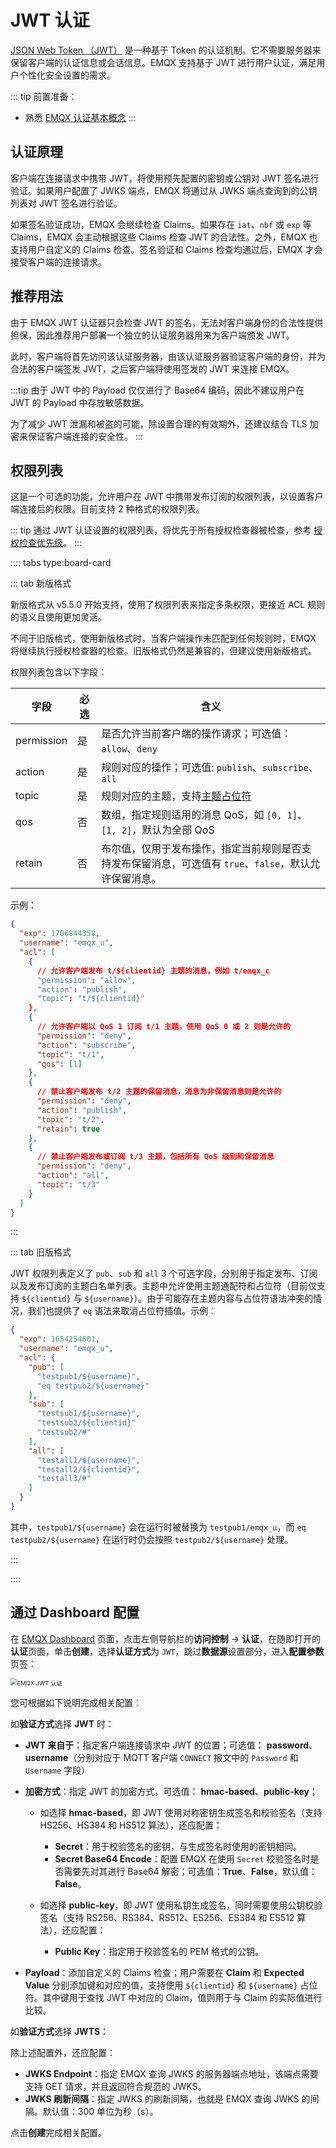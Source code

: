 # JWT 认证

[JSON Web Token （JWT）](https://jwt.io/) 是一种基于 Token 的认证机制。它不需要服务器来保留客户端的认证信息或会话信息。EMQX 支持基于 JWT 进行用户认证，满足用户个性化安全设置的需求。

::: tip 前置准备：

- 熟悉 [EMQX 认证基本概念](../authn/authn.md)
:::

## 认证原理

客户端在连接请求中携带 JWT，将使用预先配置的密钥或公钥对 JWT 签名进行验证。如果用户配置了 JWKS 端点，EMQX 将通过从 JWKS 端点查询到的公钥列表对 JWT 签名进行验证。

如果签名验证成功，EMQX 会继续检查 Claims。如果存在 `iat`、`nbf` 或 `exp` 等 Claims，EMQX 会主动根据这些 Claims 检查 JWT 的合法性。之外，EMQX 也支持用户自定义的 Claims 检查。签名验证和 Claims 检查均通过后，EMQX 才会接受客户端的连接请求。

## 推荐用法

由于 EMQX JWT 认证器只会检查 JWT 的签名，无法对客户端身份的合法性提供担保，因此推荐用户部署一个独立的认证服务器用来为客户端颁发 JWT。

此时，客户端将首先访问该认证服务器，由该认证服务器验证客户端的身份，并为合法的客户端签发 JWT，之后客户端将使用签发的 JWT 来连接 EMQX。

:::tip
由于 JWT 中的 Payload 仅仅进行了 Base64 编码，因此不建议用户在 JWT 的 Payload 中存放敏感数据。

为了减少 JWT 泄漏和被盗的可能，除设置合理的有效期外，还建议结合 TLS 加密来保证客户端连接的安全性。
:::

## 权限列表

这是一个可选的功能，允许用户在 JWT 中携带发布订阅的权限列表，以设置客户端连接后的权限。目前支持 2 种格式的权限列表。

::: tip
通过 JWT 认证设置的权限列表，将优先于所有授权检查器被检查，参考 [授权检查优先级](../authz/authz.md#授权检查优先级)。
:::

:::: tabs type:board-card

::: tab 新版格式

新版格式从 v5.5.0 开始支持，使用了权限列表来指定多条权限，更接近 ACL 规则的语义且使用更加灵活。

不同于旧版格式，使用新版格式时，当客户端操作未匹配到任何规则时，EMQX 将继续执行授权检查器的检查。旧版格式仍然是兼容的，但建议使用新版格式。

权限列表包含以下字段：

| 字段 | 必选 | 含义 |
| --- |  --- |  --- |
| permission | 是 | 是否允许当前客户端的操作请求；可选值：`allow`、`deny` |
| action | 是 | 规则对应的操作；可选值: `publish`、`subscribe`、 `all` |
| topic | 是 | 规则对应的主题，支持[主题占位符](../authz/authz.md#主题占位符) |
| qos | 否 | 数组，指定规则适用的消息 QoS，如 `[0, 1]`、`[1, 2]`，默认为全部 QoS |
| retain | 否 | 布尔值，仅用于发布操作，指定当前规则是否支持发布保留消息，可选值有 `true`、`false`，默认允许保留消息。 |

示例：

```json
{
  "exp": 1706844358,
  "username": "emqx_u",
  "acl": [
    {
      // 允许客户端发布 t/${clientid} 主题的消息，例如 t/emqx_c
      "permission": "allow",
      "action": "publish",
      "topic": "t/${clientid}"
    },
    {
      // 允许客户端以 QoS 1 订阅 t/1 主题，使用 QoS 0 或 2 则是允许的
      "permission": "deny",
      "action": "subscribe",
      "topic": "t/1",
      "qos": [1]
    },
    {
      // 禁止客户端发布 t/2 主题的保留消息，消息为非保留消息则是允许的
      "permission": "deny",
      "action": "publish",
      "topic": "t/2",
      "retain": true
    },
    {
      // 禁止客户端发布或订阅 t/3 主题，包括所有 QoS 级别和保留消息
      "permission": "deny",
      "action": "all",
      "topic": "t/3"
    }
  ]
}
```

:::

::: tab 旧版格式

JWT 权限列表定义了 `pub`、`sub` 和 `all` 3 个可选字段，分别用于指定发布、订阅以及发布订阅的主题白名单列表。主题中允许使用主题通配符和占位符（目前仅支持 `${clientid}` 与 `${username}`）。由于可能存在主题内容与占位符语法冲突的情况，我们也提供了 `eq` 语法来取消占位符插值。示例：

```json
{
  "exp": 1654254601,
  "username": "emqx_u",
  "acl": {
    "pub": [
      "testpub1/${username}",
      "eq testpub2/${username}"
    ],
    "sub": [
      "testsub1/${username}",
      "testsub2/${clientid}"
      "testsub2/#"
    ],
    "all": [
      "testall1/${username}",
      "testall2/${clientid}",
      "testall3/#"
    ]
  }
}
```

其中，`testpub1/${username}` 会在运行时被替换为 `testpub1/emqx_u`，而 `eq testpub2/${username}` 在运行时仍会按照 `testpub2/${username}` 处理。

:::

::::

## 通过 Dashboard 配置

在 [EMQX Dashboard](http://127.0.0.1:18083/#/authentication) 页面，点击左侧导航栏的**访问控制** -> **认证**，在随即打开的**认证**页面，单击**创建**，选择**认证方式**为 `JWT`，跳过**数据源**设置部分，进入**配置参数**页签：

<img src="./assets/authn-jwt-3.png" alt="EMQX JWT 认证" style="zoom:67%;" />

您可根据如下说明完成相关配置：

如**验证方式**选择 **JWT** 时：

- **JWT 来自于**：指定客户端连接请求中 JWT 的位置；可选值： **password**、 **username**（分别对应于 MQTT 客户端 `CONNECT` 报文中的 `Password` 和 `Username` 字段）

- **加密方式**：指定 JWT 的加密方式，可选值： **hmac-based**、**public-key**；

  - 如选择  **hmac-based**，即 JWT 使用对称密钥生成签名和校验签名（支持 HS256、HS384 和 HS512 算法），还应配置：
    - **Secret**：用于校验签名的密钥，与生成签名时使用的密钥相同。
    - **Secret Base64 Encode**：配置 EMQX 在使用 `Secret` 校验签名时是否需要先对其进行 Base64 解密；可选值：**True**、**False**，默认值：**False**。

  - 如选择 **public-key**，即 JWT 使用私钥生成签名，同时需要使用公钥校验签名（支持 RS256、RS384、RS512、ES256、ES384 和 ES512 算法），还应配置：
    - **Public Key**：指定用于校验签名的 PEM 格式的公钥。

- **Payload**：添加自定义的 Claims 检查；用户需要在 **Claim** 和 **Expected Value** 分别添加键和对应的值，支持使用 `${clientid}` 和  `${username}` 占位符。其中键用于查找  JWT 中对应的 Claim，值则用于与 Claim 的实际值进行比较。<!--需要示例补充-->

如**验证方式**选择 **JWTS**：

除上述配置外，还应配置：

- **JWKS Endpoint**：指定 EMQX 查询 JWKS 的服务器端点地址，该端点需要支持 GET 请求，并且返回符合规范的 JWKS。
- **JWKS 刷新间隔**：指定 JWKS 的刷新间隔，也就是 EMQX 查询 JWKS 的间隔。<!--需要补充 可选值-->默认值：300 单位为秒（s）。

点击**创建**完成相关配置。

<!--## 通过配置文件配置-->

<!--您可以通过配置项完成相关配置，具体可参考： [authn-jwt:*](../../configuration/configuration-manual.html#authn-jwt:hmac-based)。-->
